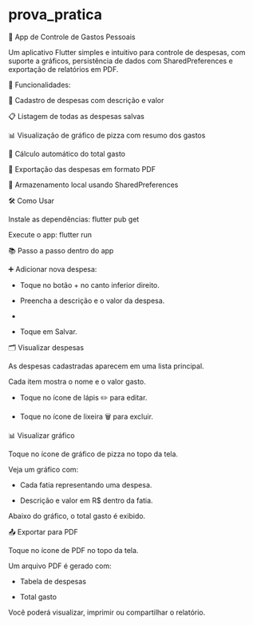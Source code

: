 # prova_pratica


📱 App de Controle de Gastos Pessoais 

Um aplicativo Flutter simples e intuitivo para controle de despesas, com suporte a gráficos, persistência de dados com SharedPreferences e exportação de relatórios em PDF.


🚀 Funcionalidades:

💸 Cadastro de despesas com descrição e valor 

📋 Listagem de todas as despesas salvas 

📊 Visualização de gráfico de pizza com resumo dos gastos 

🧮 Cálculo automático do total gasto 

📁 Exportação das despesas em formato PDF 

💾 Armazenamento local usando SharedPreferences


🛠️ Como Usar

Instale as dependências: flutter pub get

Execute o app: flutter run


📚 Passo a passo dentro do app 

➕ Adicionar nova despesa:

- Toque no botão + no canto inferior direito.

- Preencha a descrição e o valor da despesa.
- 
- Toque em Salvar.


🗂️ Visualizar despesas

As despesas cadastradas aparecem em uma lista principal. 

Cada item mostra o nome e o valor gasto.

  - Toque no ícone de lápis ✏️ para editar.
  
  - Toque no ícone de lixeira 🗑️ para excluir.

  
📊 Visualizar gráfico 

Toque no ícone de gráfico de pizza no topo da tela. 

Veja um gráfico com:

  - Cada fatia representando uma despesa.

  - Descrição e valor em R$ dentro da fatia. 

Abaixo do gráfico, o total gasto é exibido.

📤 Exportar para PDF 

Toque no ícone de PDF no topo da tela. 

Um arquivo PDF é gerado com:

  - Tabela de despesas

  - Total gasto
  
Você poderá visualizar, imprimir ou compartilhar o relatório.
